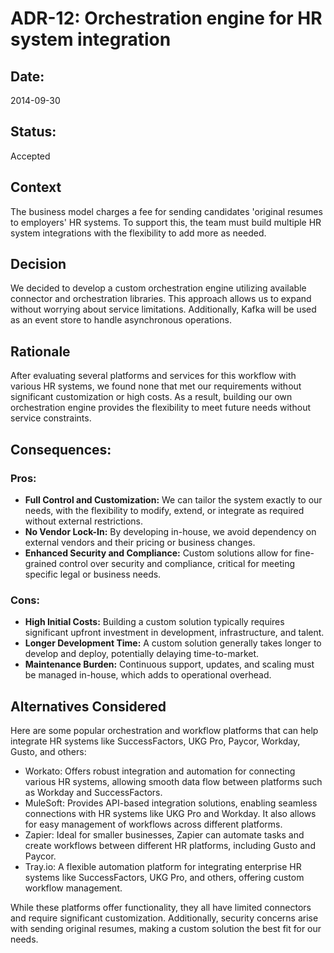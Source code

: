 # ADR-12: Orchestration engine for HR system integration

## Date:
2014-09-30

## Status:
Accepted

## Context
The business model charges a fee for sending candidates 'original resumes to employers' HR systems. To support this, the team must build multiple HR system integrations with the flexibility to add more as needed.

## Decision
We decided to develop a custom orchestration engine utilizing available connector and orchestration libraries. This approach allows us to expand without worrying about service limitations. Additionally, Kafka will be used as an event store to handle asynchronous operations.


## Rationale
After evaluating several platforms and services for this workflow with various HR systems, we found none that met our requirements without significant customization or high costs. As a result, building our own orchestration engine provides the flexibility to meet future needs without service constraints.

## Consequences:
### Pros:
- **Full Control and Customization:** We can tailor the system exactly to our needs, with the flexibility to modify, extend, or integrate as required without external restrictions.
- **No Vendor Lock-In:** By developing in-house, we avoid dependency on external vendors and their pricing or business changes.
 - **Enhanced Security and Compliance:** Custom solutions allow for fine-grained control over security and compliance, critical for meeting specific legal or business needs.

### Cons:
- **High Initial Costs:**  Building a custom solution typically requires significant upfront investment in development, infrastructure, and talent.
- **Longer Development Time:**  A custom solution generally takes longer to develop and deploy, potentially delaying time-to-market.
- **Maintenance Burden:**  Continuous support, updates, and scaling must be managed in-house, which adds to operational overhead.


## Alternatives Considered
Here are some popular orchestration and workflow platforms that can help integrate HR systems like SuccessFactors, UKG Pro, Paycor, Workday, Gusto, and others:

- Workato: Offers robust integration and automation for connecting various HR systems, allowing smooth data flow between platforms such as Workday and SuccessFactors.
- MuleSoft: Provides API-based integration solutions, enabling seamless connections with HR systems like UKG Pro and Workday. It also allows for easy management of workflows across different platforms.
- Zapier: Ideal for smaller businesses, Zapier can automate tasks and create workflows between different HR platforms, including Gusto and Paycor.
- Tray.io: A flexible automation platform for integrating enterprise HR systems like SuccessFactors, UKG Pro, and others, offering custom workflow management.

While these platforms offer functionality, they all have limited connectors and require significant customization. Additionally, security concerns arise with sending original resumes, making a custom solution the best fit for our needs.

